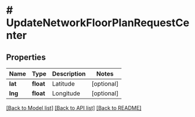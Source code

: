 # # UpdateNetworkFloorPlanRequestCenter

## Properties

Name | Type | Description | Notes
------------ | ------------- | ------------- | -------------
**lat** | **float** | Latitude | [optional]
**lng** | **float** | Longitude | [optional]

[[Back to Model list]](../../README.md#models) [[Back to API list]](../../README.md#endpoints) [[Back to README]](../../README.md)
